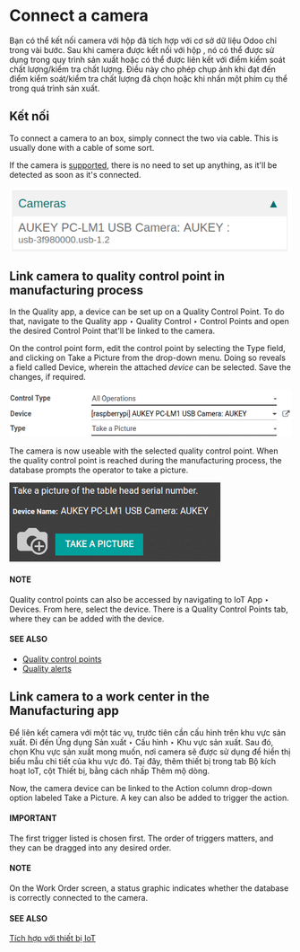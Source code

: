 # Connect a camera

Bạn có thể kết nối camera với hộp  đã tích hợp với cơ sở dữ liệu Odoo chỉ trong vài bước. Sau khi camera được kết nối với hộp , nó có thể được sử dụng trong quy trình sản xuất hoặc có thể được liên kết với điểm kiểm soát chất lượng/kiểm tra chất lượng. Điều này cho phép chụp ảnh khi đạt đến điểm kiểm soát/kiểm tra chất lượng đã chọn hoặc khi nhấn một phím cụ thể trong quá trình sản xuất.

## Kết nối

To connect a camera to an  box, simply connect the two via cable.
This is usually done with a  cable of some sort.

If the camera is [supported](https://www.odoo.com/page/iot-hardware), there is no need to set up
anything, as it'll be detected as soon as it's connected.

![Camera recognized on the IoT box.](../../../../.gitbook/assets/camera-dropdown.png)

## Link camera to quality control point in manufacturing process

In the Quality app, a device can be set up on a Quality Control Point.
To do that, navigate to the Quality app ‣ Quality Control ‣ Control Points and
open the desired Control Point that'll be linked to the camera.

On the control point form, edit the control point by selecting the Type field, and
clicking on Take a Picture from the drop-down menu. Doing so reveals a field called
Device, wherein the attached *device* can be selected. Save the changes, if
required.

![Setting up the device on the quality control point.](../../../../.gitbook/assets/control-point-device.png)

The camera is now useable with the selected quality control point. When the quality control point
is reached during the manufacturing process, the database prompts the operator to take a picture.

![Graphic user interface of the device on the quality control point.](../../../../.gitbook/assets/serial-number-picture.png)

#### NOTE
Quality control points can also be accessed by navigating to IoT App ‣
Devices. From here, select the device. There is a Quality Control Points tab, where
they can be added with the device.

#### SEE ALSO
- [Quality control points](../../../inventory_and_mrp/quality/quality_management/quality_control_points.md)
- [Quality alerts](../../../inventory_and_mrp/quality/quality_management/quality_alerts.md)

## Link camera to a work center in the Manufacturing app

Để liên kết camera với một tác vụ, trước tiên cần cấu hình trên khu vực sản xuất. Đi đến Ứng dụng Sản xuất ‣ Cấu hình ‣ Khu vực sản xuất. Sau đó, chọn Khu vực sản xuất mong muốn, nơi camera sẽ được sử dụng để hiển thị biểu mẫu chi tiết của khu vực đó. Tại đây, thêm thiết bị trong tab Bộ kích hoạt IoT, cột Thiết bị, bằng cách nhấp Thêm mộ dòng.

Now, the camera device can be linked to the Action column drop-down option labeled
Take a Picture. A key can also be added to trigger the action.

#### IMPORTANT
The first trigger listed is chosen first. The order of triggers matters, and they can be dragged
into any desired order.

#### NOTE
On the Work Order screen, a status graphic indicates whether the database is
correctly connected to the camera.

#### SEE ALSO
[Tích hợp với thiết bị IoT](../../../inventory_and_mrp/manufacturing/advanced_configuration/using_work_centers.md#workcenter-iot)
